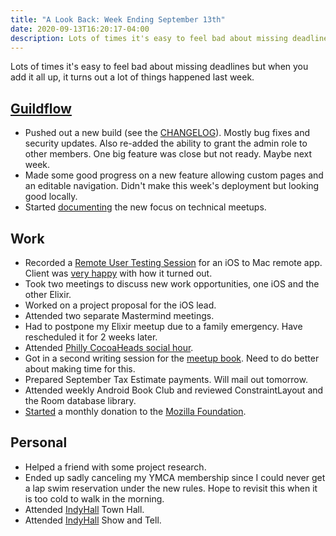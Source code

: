 ```yaml
---
title: "A Look Back: Week Ending September 13th"
date: 2020-09-13T16:20:17-04:00
description: Lots of times it's easy to feel bad about missing deadlines but when you add it all up, it turns out a lot of things happened last week.
---
```


Lots of times it's easy to feel bad about missing deadlines but when you add it all up, it turns out a lot of things happened last week. 

## [Guildflow](/projects/guildflow/) 

* Pushed out a new build (see the [CHANGELOG](https://guildflow.com/changelog/)). Mostly bug fixes and security updates. Also re-added the ability to grant the admin role to other members. One big feature was close but not ready. Maybe next week.
* Made some good progress on a new feature allowing custom pages and an editable navigation. Didn't make this week's deployment but looking good locally.
* Started [documenting](https://github.com/Guildflow/guildflow-marketing-website/issues/46) the new focus on technical meetups.

## Work

* Recorded a [Remote User Testing Session](/user-testing/) for an iOS to Mac remote app. Client was [very happy](https://twitter.com/cherpake/status/1303221828928843776) with how it turned out.
* Took two meetings to discuss new work opportunities, one iOS and the other Elixir.
* Worked on a project proposal for the iOS lead.
* Attended two separate Mastermind meetings.
* Had to postpone my Elixir meetup due to a family emergency. Have rescheduled it for 2 weeks later.
* Attended [Philly CocoaHeads social hour](https://www.meetup.com/PhillyCocoaHeads/events/272969673/).
* Got in a second writing session for the [meetup book](https://github.com/Guildflow/technical-meetup-book). Need to do better about making time for this.
* Prepared September Tax Estimate payments. Will mail out tomorrow.
* Attended weekly Android Book Club and reviewed ConstraintLayout and the Room database library.
* [Started](https://twitter.com/zorn/status/1303813465354760192) a monthly donation to the [Mozilla Foundation](https://foundation.mozilla.org/en/).

## Personal

* Helped a friend with some project research.
* Ended up sadly canceling my YMCA membership since I could never get a lap swim reservation under the new rules. Hope to revisit this when it is too cold to walk in the morning.
* Attended [IndyHall](https://www.indyhall.org) Town Hall.
* Attended [IndyHall](https://www.indyhall.org) Show and Tell.
